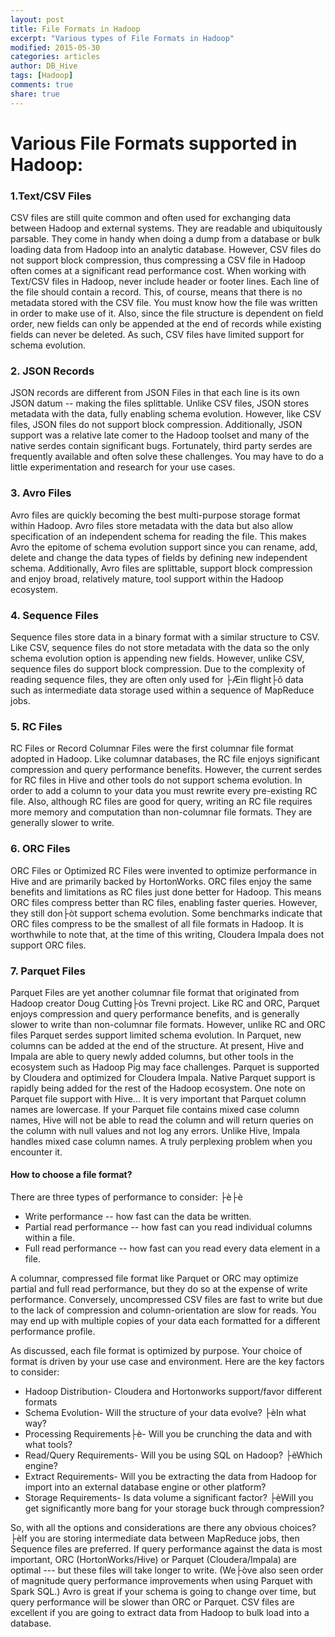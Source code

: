 ```yaml
---
layout: post
title: File Formats in Hadoop
excerpt: "Various types of File Formats in Hadoop"
modified: 2015-05-30
categories: articles
author: DB_Hive
tags: [Hadoop]
comments: true
share: true
---
```


# Various File Formats supported in Hadoop:

### 1.Text/CSV Files
CSV files are still quite common and often used for exchanging data between Hadoop and external systems. They are readable and ubiquitously parsable. They come in handy when doing a dump from a database or bulk loading data from Hadoop into an analytic database. However, CSV files do not support block compression, thus compressing a CSV file in Hadoop often comes at a significant read performance cost.
When working with Text/CSV files in Hadoop, never include header or footer lines. Each line of the file should contain a record. This, of course, means that there is no metadata stored with the CSV file. You must know how the file was written in order to make use of it. Also, since the file structure is dependent on field order, new fields can only be appended at the end of records while existing fields can never be deleted. As such, CSV files have limited support for schema evolution.
### 2. JSON Records

JSON records are different from JSON Files in that each line is its own JSON datum -- making the files splittable. Unlike CSV files, JSON stores metadata with the data, fully enabling schema evolution. However, like CSV files, JSON files do not support block compression. Additionally, JSON support was a relative late comer to the Hadoop toolset and many of the native serdes contain significant bugs. Fortunately, third party serdes are frequently available and often solve these challenges. You may have to do a little experimentation and research for your use cases.
### 3. Avro Files

Avro files are quickly becoming the best multi-purpose storage format within Hadoop. Avro files store metadata with the data but also allow specification of an independent schema for reading the file. This makes Avro the epitome of schema evolution support since you can rename, add, delete and change the data types of fields by defining new independent schema. Additionally, Avro files are splittable, support block compression and enjoy broad, relatively mature, tool support within the Hadoop ecosystem.

### 4. Sequence Files
Sequence files store data in a binary format with a similar structure to CSV. Like CSV, sequence files do not store metadata with the data so the only schema evolution option is appending new fields. However, unlike CSV, sequence files do support block compression. Due to the complexity of reading sequence files, they are often only used for ├Æin flight├ô data such as intermediate data storage used within a sequence of MapReduce jobs.
### 5. RC Files
RC Files or Record Columnar Files were the first columnar file format adopted in Hadoop. Like columnar databases, the RC file enjoys significant compression and query performance benefits. However, the current serdes for RC files in Hive and other tools do not support schema evolution. In order to add a column to your data you must rewrite every pre-existing RC file. Also, although RC files are good for query, writing an RC file requires more memory and computation than non-columnar file formats. They are generally slower to write.
### 6. ORC Files
ORC Files or Optimized RC Files were invented to optimize performance in Hive and are primarily backed by HortonWorks. ORC files enjoy the same benefits and limitations as RC files just done better for Hadoop. This means ORC files compress better than RC files, enabling faster queries. However, they still don├òt support schema evolution. Some benchmarks indicate that ORC files compress to be the smallest of all file formats in Hadoop. It is worthwhile to note that, at the time of this writing, Cloudera Impala does not support ORC files.
### 7. Parquet Files

Parquet Files are yet another columnar file format that originated from Hadoop creator Doug Cutting├òs Trevni project. Like RC and ORC, Parquet enjoys compression and query performance benefits, and is generally slower to write than non-columnar file formats. However, unlike RC and ORC files Parquet serdes support limited schema evolution. In Parquet, new columns can be added at the end of the structure. At present, Hive and Impala are able to query newly added columns, but other tools in the ecosystem such as Hadoop Pig may face challenges. Parquet is supported by Cloudera and optimized for Cloudera Impala. Native Parquet support is rapidly being added for the rest of the Hadoop ecosystem.
One note on Parquet file support with Hive... It is very important that Parquet column names are lowercase. If your Parquet file contains mixed case column names, Hive will not be able to read the column and will return queries on the column with null values and not log any errors. Unlike Hive, Impala handles mixed case column names. A truly perplexing problem when you encounter it.


#### How to choose a file format?
There are three types of performance to consider: ├è├è
* Write performance -- how fast can the data be written.
* Partial read performance -- how fast can you read individual columns within a file.
* Full read performance -- how fast can you read every data element in a file.


A columnar, compressed file format like Parquet or ORC may optimize partial and full read performance, but they do so at the expense of write performance. Conversely, uncompressed CSV files are fast to write but due to the lack of compression and column-orientation are slow for reads. You may end up with multiple copies of your data each formatted for a different performance profile. 

As discussed, each file format is optimized by purpose. Your choice of format is driven by your use case and environment. Here are the key factors to consider:
* Hadoop Distribution- Cloudera and Hortonworks support/favor different formats
* Schema Evolution- Will the structure of your data evolve? ├èIn what way?
* Processing Requirements├è- Will you be crunching the data and with what tools?
* Read/Query Requirements- Will you be using SQL on Hadoop? ├èWhich engine?
* Extract Requirements- Will you be extracting the data from Hadoop for import into an external database engine or other platform?
* Storage Requirements- Is data volume a significant factor? ├èWill you get significantly more bang for your storage buck through compression?


So, with all the options and considerations are there any obvious choices? ├èIf you are storing intermediate data between MapReduce jobs, then Sequence files are preferred. If query performance against the data is most important, ORC (HortonWorks/Hive) or Parquet (Cloudera/Impala) are optimal --- but these files will take longer to write. (We├òve also seen order of magnitude query performance improvements when using Parquet with Spark SQL.) Avro is great if your schema is going to change over time, but query performance will be slower than ORC or Parquet. CSV files are excellent if you are going to extract data from Hadoop to bulk load into a database.



